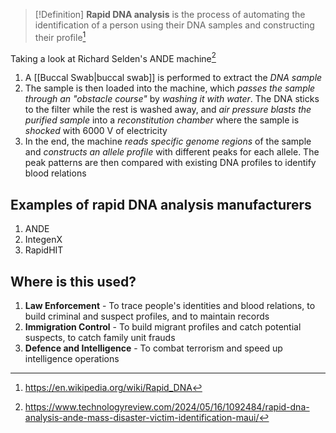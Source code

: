 >[!Definition]
>**Rapid DNA analysis** is the process of automating the identification of a person using their DNA samples and constructing their profile[^2]

Taking a look at Richard Selden's ANDE machine[^1] 
1. A [[Buccal Swab|buccal swab]] is performed to extract the *DNA sample*
2. The sample is then loaded into the machine, which *passes the sample through an "obstacle course"* by *washing it with water*. The DNA sticks to the filter while the rest is washed away, and *air pressure blasts the purified sample* into a *reconstitution chamber*  where the sample is *shocked* with 6000 V of electricity
3. In the end, the machine *reads specific genome regions* of the sample and *constructs an allele profile* with different peaks for each allele. The peak patterns are then compared with existing DNA profiles to identify blood relations
## Examples of rapid DNA analysis manufacturers
1. ANDE
2. IntegenX
3. RapidHIT

## Where is this used?
1. **Law Enforcement** - To trace people's identities and blood relations, to build criminal and suspect profiles, and to maintain records
2. **Immigration Control** - To build migrant profiles and catch potential suspects, to catch family unit frauds
3. **Defence and Intelligence** - To combat terrorism and speed up intelligence operations

[^1]: https://www.technologyreview.com/2024/05/16/1092484/rapid-dna-analysis-ande-mass-disaster-victim-identification-maui/
[^2]: https://en.wikipedia.org/wiki/Rapid_DNA